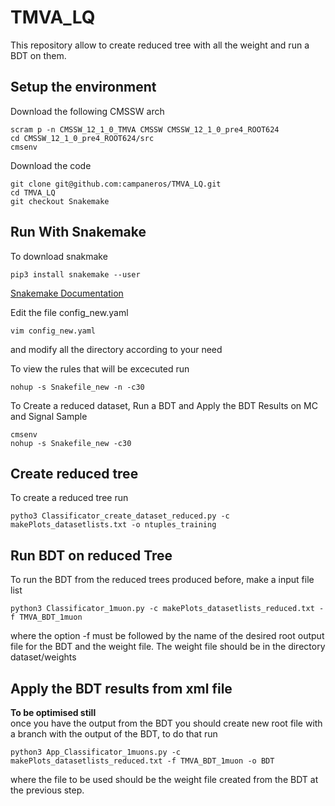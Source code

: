 # TMVA_LQ

This repository allow to create reduced tree with all the weight and run a BDT on them.
## Setup the environment
Download the following CMSSW arch
```
scram p -n CMSSW_12_1_0_TMVA CMSSW CMSSW_12_1_0_pre4_ROOT624
cd CMSSW_12_1_0_pre4_ROOT624/src
cmsenv
```

Download the code
```
git clone git@github.com:campaneros/TMVA_LQ.git
cd TMVA_LQ
git checkout Snakemake
```

## Run With Snakemake
To download snakmake
```
pip3 install snakemake --user
```
[Snakemake Documentation](https://snakemake.readthedocs.io/en/stable/index.html)

Edit the file config_new.yaml
```
vim config_new.yaml 
```
and modify all the directory according to your need

To view the rules that will be excecuted run
```
nohup -s Snakefile_new -n -c30
```

To Create a reduced dataset, Run a BDT and Apply the BDT Results on MC and Signal Sample
```
cmsenv
nohup -s Snakefile_new -c30
```


## Create reduced tree
To create a reduced tree run 
```
pytho3 Classificator_create_dataset_reduced.py -c makePlots_datasetlists.txt -o ntuples_training
```


## Run BDT on reduced Tree
To run the BDT from the reduced trees produced before, make a input file list
```
python3 Classificator_1muon.py -c makePlots_datasetlists_reduced.txt -f TMVA_BDT_1muon
```

where the option -f must be followed by the name of the desired root output file for the BDT and the weight file. The weight file should be in the directory dataset/weights

## Apply the BDT results from xml file
**To be optimised still**\
once you have the output from the BDT you should create new root file with a branch with the output of the BDT, to do that run 
```
python3 App_Classificator_1muons.py -c makePlots_datasetlists_reduced.txt -f TMVA_BDT_1muon -o BDT
```

where the file to be used should be the weight file created from the BDT at the previous step.
